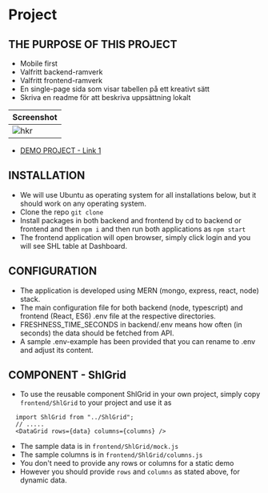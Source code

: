 # Project

## THE PURPOSE OF THIS PROJECT

- Mobile first
- Valfritt backend-ramverk
- Valfritt frontend-ramverk
- En single-page sida som visar tabellen på ett kreativt sätt
- Skriva en readme för att beskriva uppsättning lokalt

| Screenshot                                                                                       |
| ------------------------------------------------------------------------------------------------ |
| ![hkr](https://github.com/iloveyii/shl-table-graphql/blob/master/frontend/public/images/shl.png) |

- [DEMO PROJECT - Link 1](http://hkr-project.hopto.org:7700)

## INSTALLATION

- We will use Ubuntu as operating system for all installations below, but it should work on any operating system.
- Clone the repo `git clone `
- Install packages in both backend and frontend by cd to backend or frontend and then `npm i` and then run both applications as `npm start`
- The frontend application will open browser, simply click login and you will see SHL table at Dashboard.

## CONFIGURATION

- The application is developed using MERN (mongo, express, react, node) stack.
- The main configuration file for both backend (node, typescript) and frontend (React, ES6) .env file at the respective directories.
- FRESHNESS_TIME_SECONDS in backend/.env means how often (in seconds) the data should be fetched from API.
- A sample .env-example has been provided that you can rename to .env and adjust its content.

## COMPONENT - ShlGrid

- To use the reusable component ShlGrid in your own project, simply copy `frontend/ShlGrid` to your project and use it as

```
  import ShlGrid from "../ShlGrid";
  // .....
  <DataGrid rows={data} columns={columns} />
```

- The sample data is in `frontend/ShlGrid/mock.js`
- The sample columns is in `frontend/ShlGrid/columns.js`
- You don't need to provide any rows or columns for a static demo
- However you should provide `rows` and `columns` as stated above, for dynamic data.
